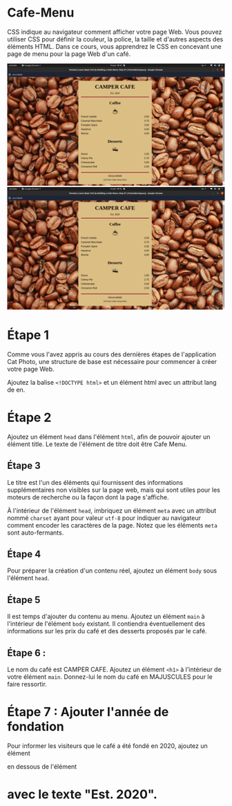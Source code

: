 # Cafe-Menu
CSS indique au navigateur comment afficher votre page Web. Vous pouvez utiliser CSS pour définir la couleur, la police, la taille et d'autres aspects des éléments HTML.  Dans ce cours, vous apprendrez le CSS en concevant une page de menu pour la page Web d'un café.


<img src="./images/Capture d’écran de 2024-01-24 08-45-12.png" alt="cafe-Menu">
<img src="./images/Capture d’écran de 2024-01-24 08-45-16.png" alt="cafe-Menu">


# Étape 1
<p></p>Comme vous l'avez appris au cours des dernières étapes de l'application Cat Photo, une structure de base est nécessaire pour commencer à créer votre page Web.

Ajoutez la balise ```<!DOCTYPE html>``` et un élément html avec un attribut lang de en.

# Étape 2
Ajoutez un élément ```head``` dans l'élément ```html```, afin de pouvoir ajouter un élément title. Le texte de l'élément de titre doit être Cafe Menu.

## Étape 3
Le titre est l'un des éléments qui fournissent des informations supplémentaires non visibles sur la page web, mais qui sont utiles pour les moteurs de recherche ou la façon dont la page s'affiche.

À l'intérieur de l'élément `head`, imbriquez un élément `meta` avec un attribut nommé `charset` ayant pour valeur `utf-8` pour indiquer au navigateur comment encoder les caractères de la page. Notez que les éléments `meta` sont auto-fermants.


## Étape 4
Pour préparer la création d'un contenu réel, ajoutez un élément `body` sous l'élément `head`.


## Étape 5
Il est temps d'ajouter du contenu au menu. Ajoutez un élément `main` à l'intérieur de l'élément `body` existant. Il contiendra éventuellement des informations sur les prix du café et des desserts proposés par le café.



## Étape 6 : 

Le nom du café est CAMPER CAFE. Ajoutez un élément `<h1>` à l'intérieur de votre élément `main`. Donnez-lui le nom du café en MAJUSCULES pour le faire ressortir.



# Étape 7 : Ajouter l'année de fondation
Pour informer les visiteurs que le café a été fondé en 2020, ajoutez un élément <p> en dessous de l'élément <h1> avec le texte "Est. 2020".



